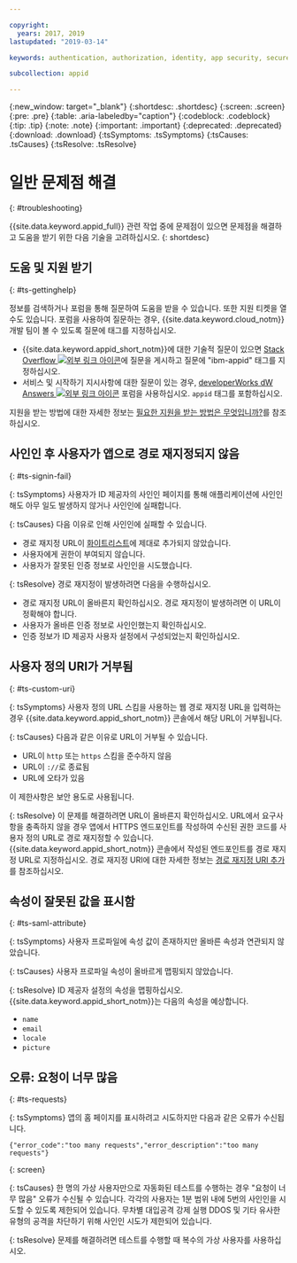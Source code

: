```yaml
---

copyright:
  years: 2017, 2019
lastupdated: "2019-03-14"

keywords: authentication, authorization, identity, app security, secure, troubleshooting, help, support, requests, uri

subcollection: appid

---
```


{:new_window: target="_blank"}
{:shortdesc: .shortdesc}
{:screen: .screen}
{:pre: .pre}
{:table: .aria-labeledby="caption"}
{:codeblock: .codeblock}
{:tip: .tip}
{:note: .note}
{:important: .important}
{:deprecated: .deprecated}
{:download: .download}
{:tsSymptoms: .tsSymptoms}
{:tsCauses: .tsCauses}
{:tsResolve: .tsResolve}

# 일반 문제점 해결
{: #troubleshooting}

{{site.data.keyword.appid_full}} 관련 작업 중에 문제점이 있으면 문제점을 해결하고 도움을 받기 위한 다음 기술을 고려하십시오.
{: shortdesc}

## 도움 및 지원 받기
{: #ts-gettinghelp}

정보를 검색하거나 포럼을 통해 질문하여 도움을 받을 수 있습니다. 또한 지원 티켓을 열 수도 있습니다. 포럼을 사용하여 질문하는 경우, {{site.data.keyword.cloud_notm}} 개발 팀이 볼 수 있도록 질문에 태그를 지정하십시오.
  * {{site.data.keyword.appid_short_notm}}에 대한 기술적 질문이 있으면 <a href="https://stackoverflow.com/search?q=ibm-appid" target="_blank">Stack Overflow <img src="../../icons/launch-glyph.svg" alt="외부 링크 아이콘"></a>에 질문을 게시하고 질문에 "ibm-appid" 태그를 지정하십시오.
  * 서비스 및 시작하기 지시사항에 대한 질문이 있는 경우, <a href="https://developer.ibm.com/answers/topics/appid/" target="_blank"> developerWorks dW Answers <img src="../../icons/launch-glyph.svg" alt="외부 링크 아이콘"></a> 포럼을 사용하십시오. `appid` 태그를 포함하십시오.

지원을 받는 방법에 대한 자세한 정보는 [필요한 지원을 받는 방법은 무엇입니까?](/docs/get-support?topic=get-support-getting-customer-support#getting-customer-support)를 참조하십시오.



## 사인인 후 사용자가 앱으로 경로 재지정되지 않음
{: #ts-signin-fail}

{: tsSymptoms}
사용자가 ID 제공자의 사인인 페이지를 통해 애플리케이션에 사인인해도 아무 일도 발생하지 않거나 사인인에 실패합니다.

{: tsCauses}
다음 이유로 인해 사인인에 실패할 수 있습니다.

* 경로 재지정 URL이 [화이트리스트](/docs/services/appid?topic=appid-faq#faq-redirect)에 제대로 추가되지 않았습니다.
* 사용자에게 권한이 부여되지 않습니다.
* 사용자가 잘못된 인증 정보로 사인인을 시도했습니다.

{: tsResolve}
경로 재지정이 발생하려면 다음을 수행하십시오.

* 경로 재지정 URL이 올바른지 확인하십시오. 경로 재지정이 발생하려면 이 URL이 정확해야 합니다.
* 사용자가 올바른 인증 정보로 사인인했는지 확인하십시오.
* 인증 정보가 ID 제공자 사용자 설정에서 구성되었는지 확인하십시오.



## 사용자 정의 URI가 거부됨
{: #ts-custom-uri}

{: tsSymptoms}
사용자 정의 URL 스킴을 사용하는 웹 경로 재지정 URL을 입력하는 경우 {{site.data.keyword.appid_short_notm}} 콘솔에서 해당 URL이 거부됩니다.

{: tsCauses}
다음과 같은 이유로 URL이 거부될 수 있습니다.

* URL이 `http` 또는 `https` 스킴을 준수하지 않음
* URL이 `://`로 종료됨
* URL에 오타가 있음

이 제한사항은 보안 용도로 사용됩니다.

{: tsResolve}
이 문제를 해결하려면 URL이 올바른지 확인하십시오. URL에서 요구사항을 충족하지 않을 경우 앱에서 HTTPS 엔드포인트를 작성하여 수신된 권한 코드를 사용자 정의 URL로 경로 재지정할 수 있습니다. {{site.data.keyword.appid_short_notm}} 콘솔에서 작성된 엔드포인트를 경로 재지정 URL로 지정하십시오. 경로 재지정 URI에 대한 자세한 정보는 [경로 재지정 URI 추가](/docs/services/appid?topic=appid-managing-idp#add-redirect-uri)를 참조하십시오.



## 속성이 잘못된 값을 표시함
{: #ts-saml-attribute}

{: tsSymptoms}
사용자 프로파일에 속성 값이 존재하지만 올바른 속성과 연관되지 않았습니다.

{: tsCauses}
사용자 프로파일 속성이 올바르게 맵핑되지 않았습니다.

{: tsResolve}
ID 제공자 설정의 속성을 맵핑하십시오. {{site.data.keyword.appid_short_notm}}는 다음의 속성을 예상합니다.
* `name`
* `email`
* `locale`
* `picture`



## 오류: 요청이 너무 많음
{: #ts-requests}

{: tsSymptoms}
앱의 홈 페이지를 표시하려고 시도하지만 다음과 같은 오류가 수신됩니다.

```
{"error_code":"too many requests","error_description":"too many requests"}
```
{: screen}

{: tsCauses}
한 명의 가상 사용자만으로 자동화된 테스트를 수행하는 경우 "요청이 너무 많음" 오류가 수신될 수 있습니다. 각각의 사용자는 1분 범위 내에 5번의 사인인을 시도할 수 있도록 제한되어 있습니다. 무차별 대입공격 강제 실행 DDOS 및 기타 유사한 유형의 공격을 차단하기 위해 사인인 시도가 제한되어 있습니다.

{: tsResolve}
문제를 해결하려면 테스트를 수행할 때 복수의 가상 사용자를 사용하십시오.
</br>
